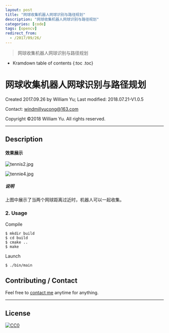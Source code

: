 ```yaml
---
layout: post
title: "网球收集机器人网球识别与路径规划"
description: "网球收集机器人网球识别与路径规划"
categories: [code]
tags: [opencv]
redirect_from:
  - /2017/09/26/
---
```


> 网球收集机器人网球识别与路径规划

* Kramdown table of contents
{:toc .toc}
# 网球收集机器人网球识别与路径规划

Created 2017.09.26 by William Yu; Last modified: 2018.07.21-V1.0.5

Contact: [windmillyucong@163.com](mailto:windmillyucong@163.com)

Copyright ©2018 William Yu. All rights reserved.

------

## Description

#### 效果展示

![tennis2.jpg](https://github.com/YuYuCong/YuYuCong.github.io/blob/master/img/tennis2.jpg?raw=true)

![tennie4.jpg](https://github.com/YuYuCong/YuYuCong.github.io/blob/master/img/tennie4.jpg?raw=true)

##### 说明

上图中展示了当两个网球距离过近时，机器人可以一起收集。

### 2. Usage

Compile

```shell
$ mkdir build
$ cd build
$ cmake ..
$ make
```

Launch

```shell
$ ./bin/main
```

## Contributing / Contact

Feel free to [contact me](mailto:windmillyucong@163.com) anytime for anything.

----

## License

[![CC0](http://i.creativecommons.org/p/zero/1.0/88x31.png)](http://creativecommons.org/publicdomain/zero/1.0/)

